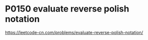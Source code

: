 # P0150 evaluate reverse polish notation

https://leetcode-cn.com/problems/evaluate-reverse-polish-notation/
